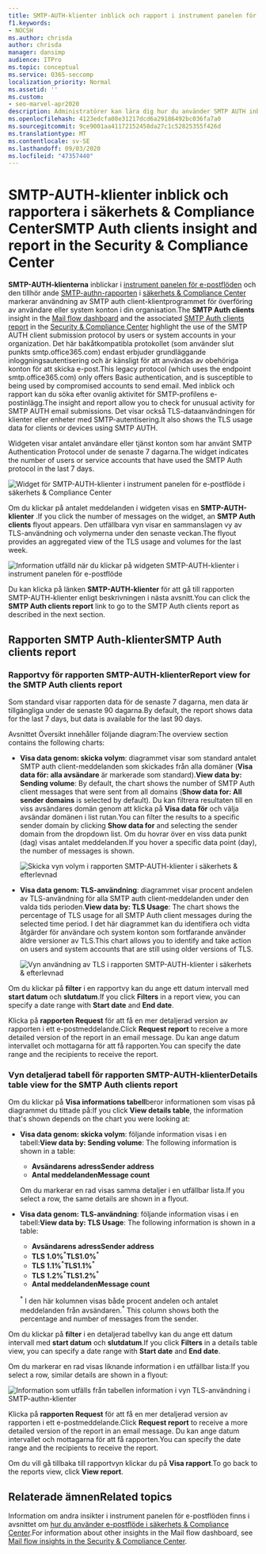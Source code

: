```yaml
---
title: SMTP-AUTH-klienter inblick och rapport i instrument panelen för e-postflöde
f1.keywords:
- NOCSH
ms.author: chrisda
author: chrisda
manager: dansimp
audience: ITPro
ms.topic: conceptual
ms.service: O365-seccomp
localization_priority: Normal
ms.assetid: ''
ms.custom:
- seo-marvel-apr2020
description: Administratörer kan lära dig hur du använder SMTP AUTH inblick och rapport i instrument panelen för e-postflöde i säkerhets & Compliance Center för att övervaka e-avsändare i organisationen som använder autentiserad SMTP (SMTP AUTH) för att skicka e-postmeddelanden.
ms.openlocfilehash: 4123edcfa08e31217dcd6a29186492bc036fa7a0
ms.sourcegitcommit: 9ce9001aa41172152458da27c1c52825355f426d
ms.translationtype: MT
ms.contentlocale: sv-SE
ms.lasthandoff: 09/03/2020
ms.locfileid: "47357440"
---
```

# <a name="smtp-auth-clients-insight-and-report-in-the-security--compliance-center"></a><span data-ttu-id="1ad52-103">SMTP-AUTH-klienter inblick och rapportera i säkerhets & Compliance Center</span><span class="sxs-lookup"><span data-stu-id="1ad52-103">SMTP Auth clients insight and report in the Security & Compliance Center</span></span>

<span data-ttu-id="1ad52-104">**SMTP-AUTH-klienterna** inblickar i [instrument panelen för e-postflöden](mail-flow-insights-v2.md) och den tillhör ande [SMTP-authn-rapporten](#smtp-auth-clients-report) i [säkerhets & Compliance Center](https://protection.office.com) markerar användning av SMTP auth client-klientprogrammet för överföring av användare eller system konton i din organisation.</span><span class="sxs-lookup"><span data-stu-id="1ad52-104">The **SMTP Auth clients** insight in the [Mail flow dashboard](mail-flow-insights-v2.md) and the associated [SMTP Auth clients report](#smtp-auth-clients-report) in the [Security & Compliance Center](https://protection.office.com) highlight the use of the SMTP AUTH client submission protocol by users or system accounts in your organization.</span></span> <span data-ttu-id="1ad52-105">Det här bakåtkompatibla protokollet (som använder slut punkts smtp.office365.com) endast erbjuder grundläggande inloggningsautentisering och är känsligt för att användas av obehöriga konton för att skicka e-post.</span><span class="sxs-lookup"><span data-stu-id="1ad52-105">This legacy protocol (which uses the endpoint smtp.office365.com) only offers Basic authentication, and is susceptible to being used by compromised accounts to send email.</span></span> <span data-ttu-id="1ad52-106">Med inblick och rapport kan du söka efter ovanlig aktivitet för SMTP-profilens e-postinlägg.</span><span class="sxs-lookup"><span data-stu-id="1ad52-106">The insight and report allow you to check for unusual activity for SMTP AUTH email submissions.</span></span> <span data-ttu-id="1ad52-107">Det visar också TLS-dataanvändningen för klienter eller enheter med SMTP-autentisering.</span><span class="sxs-lookup"><span data-stu-id="1ad52-107">It also shows the TLS usage data for clients or devices using SMTP AUTH.</span></span>

<span data-ttu-id="1ad52-108">Widgeten visar antalet användare eller tjänst konton som har använt SMTP Authentication Protocol under de senaste 7 dagarna.</span><span class="sxs-lookup"><span data-stu-id="1ad52-108">The widget indicates the number of users or service accounts that have used the SMTP Auth protocol in the last 7 days.</span></span>

![Widget för SMTP-AUTH-klienter i instrument panelen för e-postflöde i säkerhets & Compliance Center](../../media/mfi-smtp-auth-clients-report-widget.png)

<span data-ttu-id="1ad52-110">Om du klickar på antalet meddelanden i widgeten visas en **SMTP-AUTH-klienter** .</span><span class="sxs-lookup"><span data-stu-id="1ad52-110">If you click the number of messages on the widget, an **SMTP Auth clients** flyout appears.</span></span> <span data-ttu-id="1ad52-111">Den utfällbara vyn visar en sammanslagen vy av TLS-användning och volymerna under den senaste veckan.</span><span class="sxs-lookup"><span data-stu-id="1ad52-111">The flyout provides an aggregated view of the TLS usage and volumes for the last week.</span></span>

![Information utfälld när du klickar på widgeten SMTP-AUTH-klienter i instrument panelen för e-postflöde](../../media/mfi-smtp-auth-clients-report-details.png)

<span data-ttu-id="1ad52-113">Du kan klicka på länken **SMTP-AUTH-klienter** för att gå till rapporten SMTP-AUTH-klienter enligt beskrivningen i nästa avsnitt.</span><span class="sxs-lookup"><span data-stu-id="1ad52-113">You can click the **SMTP Auth clients report** link to go to the SMTP Auth clients report as described in the next section.</span></span>

## <a name="smtp-auth-clients-report"></a><span data-ttu-id="1ad52-114">Rapporten SMTP Auth-klienter</span><span class="sxs-lookup"><span data-stu-id="1ad52-114">SMTP Auth clients report</span></span>

### <a name="report-view-for-the-smtp-auth-clients-report"></a><span data-ttu-id="1ad52-115">Rapportvy för rapporten SMTP-AUTH-klienter</span><span class="sxs-lookup"><span data-stu-id="1ad52-115">Report view for the SMTP Auth clients report</span></span>

<span data-ttu-id="1ad52-116">Som standard visar rapporten data för de senaste 7 dagarna, men data är tillgängliga under de senaste 90 dagarna.</span><span class="sxs-lookup"><span data-stu-id="1ad52-116">By default, the report shows data for the last 7 days, but data is available for the last 90 days.</span></span>

<span data-ttu-id="1ad52-117">Avsnittet Översikt innehåller följande diagram:</span><span class="sxs-lookup"><span data-stu-id="1ad52-117">The overview section contains the following charts:</span></span>

- <span data-ttu-id="1ad52-118">**Visa data genom: skicka volym**: diagrammet visar som standard antalet SMTP auth client-meddelanden som skickades från alla domäner (**Visa data för: alla avsändare** är markerade som standard).</span><span class="sxs-lookup"><span data-stu-id="1ad52-118">**View data by: Sending volume**: By default, the chart shows the number of SMTP Auth client messages that were sent from all domains (**Show data for: All sender domains** is selected by default).</span></span> <span data-ttu-id="1ad52-119">Du kan filtrera resultaten till en viss avsändares domän genom att klicka på **Visa data för** och välja avsändar domänen i list rutan.</span><span class="sxs-lookup"><span data-stu-id="1ad52-119">You can filter the results to a specific sender domain by clicking **Show data for** and selecting the sender domain from the dropdown list.</span></span> <span data-ttu-id="1ad52-120">Om du hovrar över en viss data punkt (dag) visas antalet meddelanden.</span><span class="sxs-lookup"><span data-stu-id="1ad52-120">If you hover a specific data point (day), the number of messages is shown.</span></span>

  ![Skicka vyn volym i rapporten SMTP-AUTH-klienter i säkerhets & efterlevnad](../../media/mfi-smtp-auth-clients-report-sending-volume-view.png)

- <span data-ttu-id="1ad52-122">**Visa data genom: TLS-användning**: diagrammet visar procent andelen av TLS-användning för alla SMTP auth client-meddelanden under den valda tids perioden.</span><span class="sxs-lookup"><span data-stu-id="1ad52-122">**View data by: TLS Usage**: The chart shows the percentage of TLS usage for all SMTP Auth client messages during the selected time period.</span></span> <span data-ttu-id="1ad52-123">I det här diagrammet kan du identifiera och vidta åtgärder för användare och system konton som fortfarande använder äldre versioner av TLS.</span><span class="sxs-lookup"><span data-stu-id="1ad52-123">This chart allows you to identify and take action on users and system accounts that are still using older versions of TLS.</span></span>

  ![Vyn användning av TLS i rapporten SMTP-AUTH-klienter i säkerhets & efterlevnad](../../media/mfi-smtp-auth-clients-report-tls-usage-view.png)

<span data-ttu-id="1ad52-125">Om du klickar på **filter** i en rapportvy kan du ange ett datum intervall med **start datum** och **slutdatum**.</span><span class="sxs-lookup"><span data-stu-id="1ad52-125">If you click **Filters** in a report view, you can specify a date range with **Start date** and **End date**.</span></span>

<span data-ttu-id="1ad52-126">Klicka på **rapporten Request** för att få en mer detaljerad version av rapporten i ett e-postmeddelande.</span><span class="sxs-lookup"><span data-stu-id="1ad52-126">Click **Request report** to receive a more detailed version of the report in an email message.</span></span> <span data-ttu-id="1ad52-127">Du kan ange datum intervallet och mottagarna för att få rapporten.</span><span class="sxs-lookup"><span data-stu-id="1ad52-127">You can specify the date range and the recipients to receive the report.</span></span>

### <a name="details-table-view-for-the-smtp-auth-clients-report"></a><span data-ttu-id="1ad52-128">Vyn detaljerad tabell för rapporten SMTP-AUTH-klienter</span><span class="sxs-lookup"><span data-stu-id="1ad52-128">Details table view for the SMTP Auth clients report</span></span>

<span data-ttu-id="1ad52-129">Om du klickar på **Visa informations tabell**beror informationen som visas på diagrammet du tittade på:</span><span class="sxs-lookup"><span data-stu-id="1ad52-129">If you click **View details table**, the information that's shown depends on the chart you were looking at:</span></span>

- <span data-ttu-id="1ad52-130">**Visa data genom: skicka volym**: följande information visas i en tabell:</span><span class="sxs-lookup"><span data-stu-id="1ad52-130">**View data by: Sending volume**: The following information is shown in a table:</span></span>

  - <span data-ttu-id="1ad52-131">**Avsändarens adress**</span><span class="sxs-lookup"><span data-stu-id="1ad52-131">**Sender address**</span></span>
  - <span data-ttu-id="1ad52-132">**Antal meddelanden**</span><span class="sxs-lookup"><span data-stu-id="1ad52-132">**Message count**</span></span>

  <span data-ttu-id="1ad52-133">Om du markerar en rad visas samma detaljer i en utfällbar lista.</span><span class="sxs-lookup"><span data-stu-id="1ad52-133">If you select a row, the same details are shown in a flyout.</span></span>

- <span data-ttu-id="1ad52-134">**Visa data genom: TLS-användning**: följande information visas i en tabell:</span><span class="sxs-lookup"><span data-stu-id="1ad52-134">**View data by: TLS Usage**: The following information is shown in a table:</span></span>

  - <span data-ttu-id="1ad52-135">**Avsändarens adress**</span><span class="sxs-lookup"><span data-stu-id="1ad52-135">**Sender address**</span></span>
  - <span data-ttu-id="1ad52-136">**TLS 1.0%**<sup>\*</sup></span><span class="sxs-lookup"><span data-stu-id="1ad52-136">**TLS1.0%**<sup>\*</sup></span></span>
  - <span data-ttu-id="1ad52-137">**TLS 1.1%**<sup>\*</sup></span><span class="sxs-lookup"><span data-stu-id="1ad52-137">**TLS1.1%**<sup>\*</sup></span></span>
  - <span data-ttu-id="1ad52-138">**TLS 1.2%**<sup>\*</sup></span><span class="sxs-lookup"><span data-stu-id="1ad52-138">**TLS1.2%**<sup>\*</sup></span></span>
  - <span data-ttu-id="1ad52-139">**Antal meddelanden**</span><span class="sxs-lookup"><span data-stu-id="1ad52-139">**Message count**</span></span>

  <span data-ttu-id="1ad52-140"><sup>\*</sup> I den här kolumnen visas både procent andelen och antalet meddelanden från avsändaren.</span><span class="sxs-lookup"><span data-stu-id="1ad52-140"><sup>\*</sup> This column shows both the percentage and number of messages from the sender.</span></span>

<span data-ttu-id="1ad52-141">Om du klickar på **filter** i en detaljerad tabellvy kan du ange ett datum intervall med **start datum** och **slutdatum**.</span><span class="sxs-lookup"><span data-stu-id="1ad52-141">If you click **Filters** in a details table view, you can specify a date range with **Start date** and **End date**.</span></span>

<span data-ttu-id="1ad52-142">Om du markerar en rad visas liknande information i en utfällbar lista:</span><span class="sxs-lookup"><span data-stu-id="1ad52-142">If you select a row, similar details are shown in a flyout:</span></span>

![Information som utfälls från tabellen information i vyn TLS-användning i SMTP-authn-klienter](../../media/mfi-smtp-auth-clients-report-tls-usage-view-view-details-table-details.png)

<span data-ttu-id="1ad52-144">Klicka på **rapporten Request** för att få en mer detaljerad version av rapporten i ett e-postmeddelande.</span><span class="sxs-lookup"><span data-stu-id="1ad52-144">Click **Request report** to receive a more detailed version of the report in an email message.</span></span> <span data-ttu-id="1ad52-145">Du kan ange datum intervallet och mottagarna för att få rapporten.</span><span class="sxs-lookup"><span data-stu-id="1ad52-145">You can specify the date range and the recipients to receive the report.</span></span>

<span data-ttu-id="1ad52-146">Om du vill gå tillbaka till rapportvyn klickar du på **Visa rapport**.</span><span class="sxs-lookup"><span data-stu-id="1ad52-146">To go back to the reports view, click **View report**.</span></span>

## <a name="related-topics"></a><span data-ttu-id="1ad52-147">Relaterade ämnen</span><span class="sxs-lookup"><span data-stu-id="1ad52-147">Related topics</span></span>

<span data-ttu-id="1ad52-148">Information om andra insikter i instrument panelen för e-postflöden finns i avsnittet om [hur du använder e-postflöde i säkerhets & Compliance Center](mail-flow-insights-v2.md).</span><span class="sxs-lookup"><span data-stu-id="1ad52-148">For information about other insights in the Mail flow dashboard, see [Mail flow insights in the Security & Compliance Center](mail-flow-insights-v2.md).</span></span>
